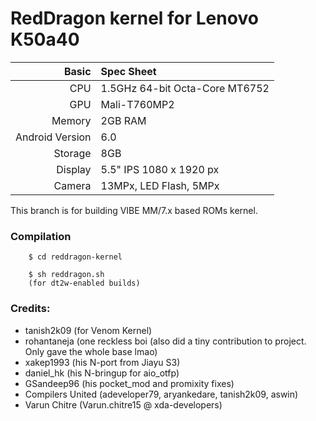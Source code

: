 RedDragon kernel for Lenovo K50a40
==============

Basic   | Spec Sheet
-------:|:-------------------------
CPU     | 1.5GHz 64-bit Octa-Core MT6752
GPU     | Mali-T760MP2
Memory  | 2GB RAM
Android Version | 6.0
Storage | 8GB
Display | 5.5" IPS 1080 x 1920 px
Camera  | 13MPx, LED Flash, 5MPx

This branch is for building VIBE MM/7.x based ROMs kernel.

### Compilation
        
        $ cd reddragon-kernel

        $ sh reddragon.sh
        (for dt2w-enabled builds)

### Credits:
  - tanish2k09 (for Venom Kernel)
  - rohantaneja (one reckless boi (also did a tiny contribution to project. Only gave the whole base lmao)
  - xakep1993 (his N-port from Jiayu S3)
  - daniel_hk (his N-bringup for aio_otfp)
  - GSandeep96 (his pocket_mod and promixity fixes)
  - Compilers United (adeveloper79, aryankedare, tanish2k09, aswin)
  - Varun Chitre (Varun.chitre15 @ xda-developers)
